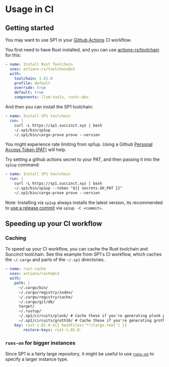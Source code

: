 # Usage in CI

## Getting started

You may want to use SP1 in your [Github Actions](https://docs.github.com/en/actions) CI workflow.

You first need to have Rust installed, and you can use
[actions-rs/toolchain](https://github.com/actions-rs/toolchain) for this:

```yaml
- name: Install Rust Toolchain
  uses: actions-rs/toolchain@v1
  with:
    toolchain: 1.81.0
    profile: default
    override: true
    default: true
    components: llvm-tools, rustc-dev
```

And then you can install the SP1 toolchain:

```yaml
- name: Install SP1 toolchain
  run: |
    curl -L https://sp1.succinct.xyz | bash
    ~/.sp1/bin/sp1up 
    ~/.sp1/bin/cargo-prove prove --version
```

You might experience rate limiting from sp1up. Using a Github
[Personal Access Token (PAT)](https://docs.github.com/en/authentication/keeping-your-account-and-data-secure/managing-your-personal-access-tokens#creating-a-fine-grained-personal-access-token) will help.

Try setting a github actions secret to your PAT, and then passing it into the `sp1up` command:

```yaml
- name: Install SP1 toolchain
  run: |
    curl -L https://sp1.succinct.xyz | bash
    ~/.sp1/bin/sp1up --token "${{ secrets.GH_PAT }}"
    ~/.sp1/bin/cargo-prove prove --version
```

Note: Installing via `sp1up` always installs the latest version, its recommended to [use a release commit](https://github.com/succinctlabs/sp1/releases) via `sp1up -C <commit>`.

## Speeding up your CI workflow

### Caching

To speed up your CI workflow, you can cache the Rust toolchain and Succinct toolchain. See this example
from SP1's CI workflow, which caches the `~/.cargo` and parts of the `~/.sp1` directories.

```yaml
- name: rust-cache
  uses: actions/cache@v3
  with:
    path: |
      ~/.cargo/bin/
      ~/.cargo/registry/index/
      ~/.cargo/registry/cache/
      ~/.cargo/git/db/
      target/
      ~/.rustup/
      ~/.sp1/circuits/plonk/ # Cache these if you're generating plonk proofs with docker in CI.
      ~/.sp1/circuits/groth16/ # Cache these if you're generating groth16 proofs with docker in CI.
    key: rust-1.81.0-${{ hashFiles('**/Cargo.toml') }}
        restore-keys: rust-1.81.0-
```

### `runs-on` for bigger instances

Since SP1 is a fairly large repository, it might be useful to use [`runs-on`](https://github.com/runs-on/runs-on)
to specify a larger instance type.

